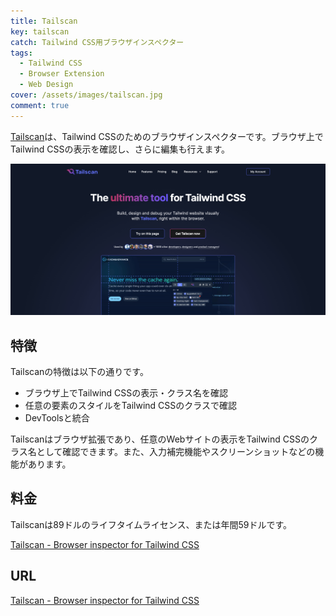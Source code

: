 ```yaml
---
title: Tailscan
key: tailscan
catch: Tailwind CSS用ブラウザインスペクター
tags:
  - Tailwind CSS
  - Browser Extension
  - Web Design
cover: /assets/images/tailscan.jpg
comment: true
---
```


[Tailscan](https://tailscan.com/)は、Tailwind CSSのためのブラウザインスペクターです。ブラウザ上でTailwind CSSの表示を確認し、さらに編集も行えます。

[![TailscanのWebサイト](/assets/images/tailscan.jpg)](https://tailscan.com/)

<!--more-->

## 特徴

Tailscanの特徴は以下の通りです。

- ブラウザ上でTailwind CSSの表示・クラス名を確認
- 任意の要素のスタイルをTailwind CSSのクラスで確認
- DevToolsと統合

Tailscanはブラウザ拡張であり、任意のWebサイトの表示をTailwind CSSのクラス名として確認できます。また、入力補完機能やスクリーンショットなどの機能があります。

## 料金

Tailscanは89ドルのライフタイムライセンス、または年間59ドルです。

[Tailscan \- Browser inspector for Tailwind CSS](https://tailscan.com/#pricing)

## URL

[Tailscan - Browser inspector for Tailwind CSS](https://tailscan.com/)
